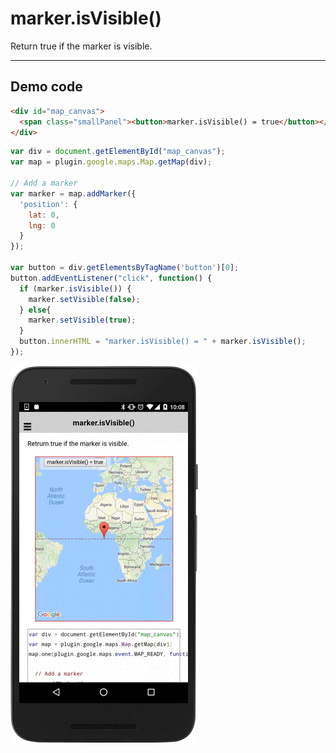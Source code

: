 # marker.isVisible()

Return true if the marker is visible.

-----------------------------------------------------------------------

## Demo code

```html
<div id="map_canvas">
  <span class="smallPanel"><button>marker.isVisible() = true</button></span>
</div>
```

```js
var div = document.getElementById("map_canvas");
var map = plugin.google.maps.Map.getMap(div);

// Add a marker
var marker = map.addMarker({
  'position': {
    lat: 0,
    lng: 0
  }
});

var button = div.getElementsByTagName('button')[0];
button.addEventListener("click", function() {
  if (marker.isVisible()) {
    marker.setVisible(false);
  } else{
    marker.setVisible(true);
  }
  button.innerHTML = "marker.isVisible() = " + marker.isVisible();
});

```

![](image.gif)
